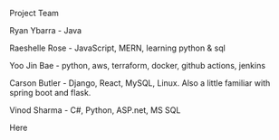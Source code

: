 Project Team

Ryan Ybarra - Java 

Raeshelle Rose - JavaScript, MERN, learning python & sql

Yoo Jin Bae - python, aws, terraform, docker, github actions, jenkins

Carson Butler - Django, React, MySQL, Linux. Also a little familiar with spring boot and flask.


Vinod Sharma - C#, Python, ASP.net, MS SQL

Here 
